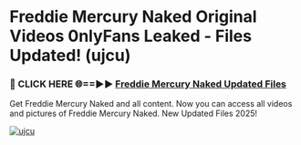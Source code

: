 # Freddie Mercury Naked Original Videos 0nlyFans Leaked - Files Updated! (ujcu)

<h3>🔴 CLICK HERE 🌐==►► <a href="https://tinyurl.com/up5wt9bj" rel="nofollow">Freddie Mercury Naked Updated Files</a></h3>

Get Freddie Mercury Naked and all content. Now you can access all videos and pictures of Freddie Mercury Naked. New Updated Files 2025!

[![ujcu](https://i.imgur.com/ABiUzMV.gif)](https://tinyurl.com/up5wt9bj)
